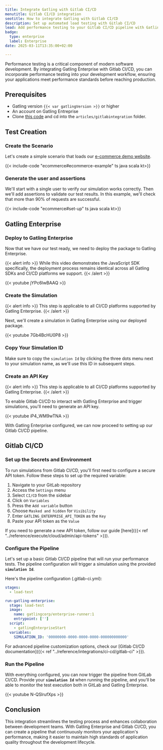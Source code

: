 ```yaml
---
title: Integrate Gatling with Gitlab CI/CD
menutitle: Gitlab CI/CD integration
seotitle: How to integrate Gatling with Gitlab CI/CD
description: Set up automated load testing with Gitlab CI/CD
lead: Add performance testing to your Gitlab CI/CD pipeline with Gatling Enterprise.
badge:
  type: enterprise
  label: Enterprise
date: 2025-03-11T13:35:00+02:00

---
```


Performance testing is a critical component of modern software development. By integrating Gatling Enterprise with Gitlab CI/CD, you can incorporate performance testing into your development workflow, ensuring your applications meet performance standards before reaching production.

## Prerequisites

- Gatling version `{{< var gatlingVersion >}}` or higher
- An account on Gatling Entreprise
- Clone [this code](https://github.com/gatling/devrel-projects) and cd into the `articles/gitlabintegration` folder.

## Test Creation

### Create the Scenario

Let's create a simple scenario that loads our [e-commerce demo website](https://ecomm.gatling.io/).

{{< include-code "ecommerce#ecommerce-example" ts java scala kt>}}

### Generate the user and assertions

We'll start with a single user to verify our simulation works correctly. Then we'll add assertions to validate our test results. In this example, we'll check that more than 90% of requests are successful.

{{< include-code "ecommerce#set-up" ts java scala kt>}}

## Gatling Enterprise

### Deploy to Gatling Enterprise

Now that we have our test ready, we need to deploy the package to Gatling Enterprise.

{{< alert info >}}
While this video demonstrates the JavaScript SDK specifically, the deployment process remains identical across all Gatling SDKs and CI/CD platforms we support.
{{< /alert >}}

{{< youtube jYPc6lwBAAQ >}}

### Create the Simulation

{{< alert info >}}
This step is applicable to all CI/CD platforms supported by Gatling Enterprise.
{{< /alert >}}

Next, we'll create a simulation in Gatling Enterprise using our deployed package.

{{< youtube 7Gb4BcHU0P8 >}}

### Copy Your Simulation ID

Make sure to copy the `simulation Id` by clicking the three dots menu next to your simulation name, as we'll use this ID in subsequent steps.

### Create an API Key

{{< alert info >}}
This step is applicable to all CI/CD platforms supported by Gatling Enterprise.
{{< /alert >}}

To enable Gitlab CI/CD to interact with Gatling Enterprise and trigger simulations, you'll need to generate an API key.

{{< youtube iP4_WM9wTNA >}}

With Gatling Enterprise configured, we can now proceed to setting up our Gitlab CI/CD pipeline.

## Gitlab CI/CD

### Set up the Secrets and Environment

To run simulations from Gitlab CI/CD, you'll first need to configure a secure API token. Follow these steps to set up the required variable:

1. Navigate to your GitLab repository
2. Access the `Settings` menu
3. Select `CI/CD` from the sidebar
4. Click on `Variables`
5. Press the `Add variable` button
6. Choose `Masked and hidden` for `Visibility`
7. Enter `GATLING_ENTERPRISE_API_TOKEN` as the `Key`
8. Paste your API token as the `Value`

If you need to generate a new API token, follow our guide [here]({{< ref "../reference/execute/cloud/admin/api-tokens" >}}).

### Configure the Pipeline

Let's set up a basic Gitlab CI/CD pipeline that will run your performance tests. The pipeline configuration will trigger a simulation using the provided **`simulation Id`**.

Here's the pipeline configuration (.gitlab-ci.yml): 

```yaml
stages:
  - load-test

run-gatling-enterprise:
  stage: load-test
  image:
    name: gatlingcorp/enterprise-runner:1
    entrypoint: ['']
  script:
    - gatlingEnterpriseStart
  variables:
    SIMULATION_ID: '00000000-0000-0000-0000-000000000000'
```

For advanced pipeline customization options, check our [Gitlab CI/CD documentation]({{< ref "../reference/integrations/ci-cd/gitlab-ci" >}}).

### Run the Pipeline

With everything configured, you can now trigger the pipeline from GitLab CI/CD. Provide your **`simulation Id`** when running the pipeline, and you'll be able to monitor the test execution both in GitLab and Gatling Enterprise.

{{< youtube N-QSlrufXps >}}

## Conclusion

This integration streamlines the testing process and enhances collaboration between development teams. With Gatling Enterprise and Gitlab CI/CD, you can create a pipeline that continuously monitors your application's performance, making it easier to maintain high standards of application quality throughout the development lifecycle.
